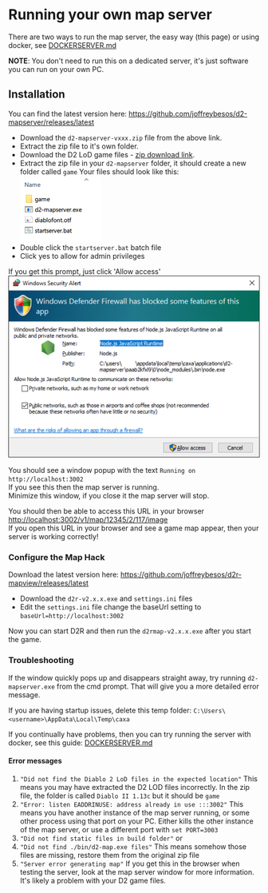 # Running your own map server

There are two ways to run the map server, the easy way (this page) or using docker, see [DOCKERSERVER.md](./DOCKERSERVER.md)

**NOTE**: You don't need to run this on a dedicated server, it's just software you can run on your own PC.

## Installation

You can find the latest version here:
https://github.com/joffreybesos/d2-mapserver/releases/latest

- Download the `d2-mapserver-vxxx.zip` file from the above link.
- Extract the zip file to it's own folder.
- Download the D2 LoD game files - [zip download link](https://mega.nz/file/AhNDgIYY#fGM0RqANpqICodEARRToXbAXt1Yp3JVz5Dk1M8XlZNI).
- Extract the zip file in your `d2-mapserver` folder, it should create a new folder called `game`
    Your files should look like this:  
    ![](gamefiles.png)  
- Double click the `startserver.bat` batch file
- Click yes to allow for admin privileges

If you get this prompt, just click 'Allow access'  
![](firewall.png)  

You should see a window popup with the text `Running on http://localhost:3002`  
If you see this then the map server is running.  
Minimize this window, if you close it the map server will stop.  

You should then be able to access this URL in your browser <http://localhost:3002/v1/map/12345/2/117/image>  
If you open this URL in your browser and see a game map appear, then your server is working correctly!

### Configure the Map Hack

Download the latest version here:
<https://github.com/joffreybesos/d2r-mapview/releases/latest>

- Download the `d2r-v2.x.x.exe` and `settings.ini` files
- Edit the `settings.ini` file change the baseUrl setting to `baseUrl=http://localhost:3002`  

Now you can start D2R and then run the `d2rmap-v2.x.x.exe` after you start the game.

### Troubleshooting

If the window quickly pops up and disappears straight away, try running `d2-mapserver.exe` from the cmd prompt.
That will give you a more detailed error message.

If you are having startup issues, delete this temp folder: `C:\Users\<username>\AppData\Local\Temp\caxa`

If you continually have problems, then you can try running the server with docker, see this guide: [DOCKERSERVER.md](./DOCKERSERVER.md)

#### Error messages

1. `"Did not find the Diablo 2 LoD files in the expected location"`
    This means you may have extracted the D2 LOD files incorrectly. In the zip file, the folder is called `Diablo II 1.13c` but it should be `game`
3. `"Error: listen EADDRINUSE: address already in use :::3002"`
    This means you have another instance of the map server running, or some other process using that port on your PC.
    Either kills the other instance of the map server, or use a different port with `set PORT=3003`
2. `"Did not find static files in build folder"` or
3. `"Did not find ./bin/d2-map.exe files"`
    This means somehow those files are missing, restore them from the original zip file
4. `"Server error generating map"`
    If you get this in the browser when testing the server, look at the map server window for more information.
    It's likely a problem with your D2 game files.
